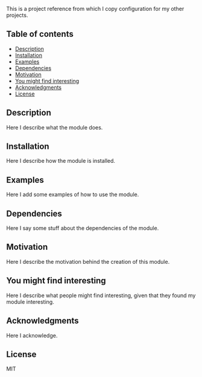 This is a project reference from which I copy configuration for my other projects.

## Table of contents

-   [Description](#description)
-   [Installation](#installation)
-   [Examples](#examples)
-   [Dependencies](#dependencies)
-   [Motivation](#motivation)
-   [You might find interesting](#you-might-find-interesting)
-   [Acknowledgments](#acknowledgments)
-   [License](#license)

## Description

Here I describe what the module does.

## Installation

Here I describe how the module is installed.

## Examples

Here I add some examples of how to use the module.

## Dependencies

Here I say some stuff about the dependencies of the module.

## Motivation

Here I describe the motivation behind the creation of this module.

## You might find interesting

Here I describe what people might find interesting, given that they found my module interesting.

## Acknowledgments

Here I acknowledge.

## License

MIT
